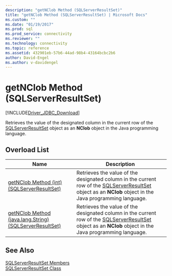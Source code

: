 ```yaml
---
description: "getNClob Method (SQLServerResultSet)"
title: "getNClob Method (SQLServerResultSet) | Microsoft Docs"
ms.custom: ""
ms.date: "01/19/2017"
ms.prod: sql
ms.prod_service: connectivity
ms.reviewer: ""
ms.technology: connectivity
ms.topic: reference
ms.assetid: 432901eb-57b6-44ad-98b4-43164bcbc2b6
author: David-Engel
ms.author: v-davidengel
---
```

# getNClob Method (SQLServerResultSet)
[!INCLUDE[Driver_JDBC_Download](../../../includes/driver_jdbc_download.md)]

  Retrieves the value of the designated column in the current row of the [SQLServerResultSet](../../../connect/jdbc/reference/sqlserverresultset-class.md) object as an **NClob** object in the Java programming language.  
  
## Overload List  
  
|Name|Description|  
|----------|-----------------|  
|[getNClob Method &#40;int&#41; &#40;SQLServerResultSet&#41;](../../../connect/jdbc/reference/getnclob-method-int-sqlserverresultset.md)|Retrieves the value of the designated column in the current row of the [SQLServerResultSet](../../../connect/jdbc/reference/sqlserverresultset-class.md) object as an **NClob** object in the Java programming language.|  
|[getNClob Method &#40;java.lang.String&#41; &#40;SQLServerResultSet&#41;](../../../connect/jdbc/reference/getnclob-method-java-lang-string-sqlserverresultset.md)|Retrieves the value of the designated column in the current row of the [SQLServerResultSet](../../../connect/jdbc/reference/sqlserverresultset-class.md) object as an **NClob** object in the Java programming language.|  
  
## See Also  
 [SQLServerResultSet Members](../../../connect/jdbc/reference/sqlserverresultset-members.md)   
 [SQLServerResultSet Class](../../../connect/jdbc/reference/sqlserverresultset-class.md)  
  
  

